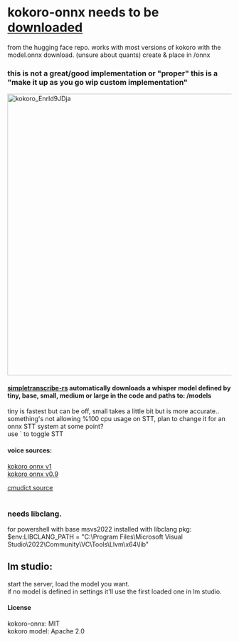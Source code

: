 # kokoro-onnx needs to be [downloaded](https://huggingface.co/onnx-community/Kokoro-82M-ONNX) <br/>
from the hugging face repo. works with most versions of kokoro with the model.onnx download. (unsure about quants)  create & place in /onnx<br/>

### this is not a great/good implementation or "proper" this is a "make it up as you go wip custom implementation"<br/>
<img width="802" height="632" alt="kokoro_EnrId9JDja" src="https://github.com/user-attachments/assets/0e29a9be-d82e-4600-a62d-e7f32978fc9f" />

#### [simpletranscribe-rs](https://crates.io/crates/simple_transcribe_rs) automatically downloads a whisper model defined by tiny, base, small, medium or large in the code and paths to: /models<br/> 
tiny is fastest but can be off, small takes a little bit but is more accurate.. something's not allowing %100 cpu usage on STT, plan to change it for an onnx STT system at some point?<br/>
use ` to toggle STT<br/>

#### voice sources:<br/>
[kokoro onnx v1](https://huggingface.co/onnx-community/Kokoro-82M-v1.0-ONNX/tree/main/voices)<br/> 
[kokoro onnx v0.9](https://huggingface.co/onnx-community/Kokoro-82M-ONNX/tree/main/voices)<br/>

[cmudict source](http://www.speech.cs.cmu.edu/cgi-bin/cmudict)<br/><br/>
### **needs libclang**.<br/>
 for powershell with base msvs2022 installed with libclang pkg:<br/>
 $env:LIBCLANG_PATH = "C:\Program Files\Microsoft Visual Studio\2022\Community\VC\Tools\Llvm\x64\lib"<br/>

## lm studio:<br/>
start the server, load the model you want.<br/>
if no model is defined in settings it'll use the first loaded one in lm studio.<br/>


#### License
kokoro-onnx: MIT<br/>
kokoro model: Apache 2.0<br/>
